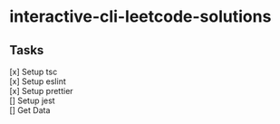# interactive-cli-leetcode-solutions

## Tasks

[x] Setup tsc \
[x] Setup eslint \
[x] Setup prettier \
[] Setup jest \
[] Get Data

